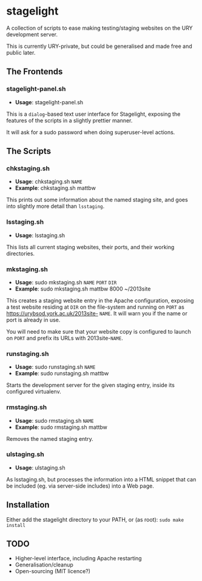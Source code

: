 # stagelight

A collection of scripts to ease making testing/staging websites on
the URY development server.

This is currently URY-private, but could be generalised and made
free and public later.


## The Frontends

### stagelight-panel.sh

* **Usage**: stagelight-panel.sh

This is a ``dialog``-based text user interface for Stagelight,
exposing the features of the scripts in a slightly prettier manner.

It will ask for a sudo password when doing superuser-level actions.


## The Scripts

### chkstaging.sh

* **Usage**: chkstaging.sh ``NAME``
* **Example**: chkstaging.sh mattbw

This prints out some information about the named staging site, and
goes into slightly more detail than ``lsstaging``.

### lsstaging.sh

* **Usage**: lsstaging.sh

This lists all current staging websites, their ports, and their
working directories.

### mkstaging.sh

* **Usage**: sudo mkstaging.sh ``NAME`` ``PORT`` ``DIR``
* **Example**: sudo mkstaging.sh mattbw 8000 ~/2013site

This creates a staging website entry in the Apache configuration,
exposing a test website residing at ``DIR`` on the file-system and
running on ``PORT`` as https://urybsod.york.ac.uk/2013site- ``NAME``.
It will warn you if the name or port is already in use.

You will need to make sure that your website copy is configured to
launch on ``PORT`` and prefix its URLs with 2013site-``NAME``.

### runstaging.sh

* **Usage**: sudo runstaging.sh ``NAME``
* **Example**: sudo runstaging.sh mattbw

Starts the development server for the given staging entry, inside
its configured virtualenv.

### rmstaging.sh

* **Usage**: sudo rmstaging.sh ``NAME``
* **Example**: sudo rmstaging.sh mattbw

Removes the named staging entry.

### ulstaging.sh

* **Usage**: ulstaging.sh

As lsstaging.sh, but processes the information into a HTML
snippet that can be included (eg. via server-side includes) into a
Web page.


## Installation

Either add the stagelight directory to your PATH, or (as root):
``sudo make install``

## TODO

* Higher-level interface, including Apache restarting
* Generalisation/cleanup
* Open-sourcing (MIT licence?)
